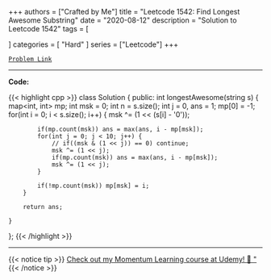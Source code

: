 
+++
authors = ["Crafted by Me"]
title = "Leetcode 1542: Find Longest Awesome Substring"
date = "2020-08-12"
description = "Solution to Leetcode 1542"
tags = [
    
]
categories = [
    "Hard"
]
series = ["Leetcode"]
+++



[`Problem Link`](https://leetcode.com/problems/find-longest-awesome-substring/description/)

---

**Code:**

{{< highlight cpp >}}
class Solution {
public:
    int longestAwesome(string s) {
        map<int, int> mp;
        int msk = 0;
        int n = s.size();
        int j = 0, ans = 1;
        mp[0] = -1;
        for(int i = 0; i < s.size(); i++) {
            msk ^= (1 << (s[i] - '0'));

            if(mp.count(msk)) ans = max(ans, i - mp[msk]);
            for(int j = 0; j < 10; j++) {
                // if((msk & (1 << j)) == 0) continue;
                msk ^= (1 << j);
                if(mp.count(msk)) ans = max(ans, i - mp[msk]);
                msk ^= (1 << j);                
            }

            if(!mp.count(msk)) mp[msk] = i;
        }

        return ans;

    }
};
{{< /highlight >}}



---



{{< notice tip >}}
[Check out my Momentum Learning course at Udemy! 🚀 "](https://www.udemy.com/course/blind-75-the-data-structures-and-algorithms-essentials/)
{{< /notice >}}

